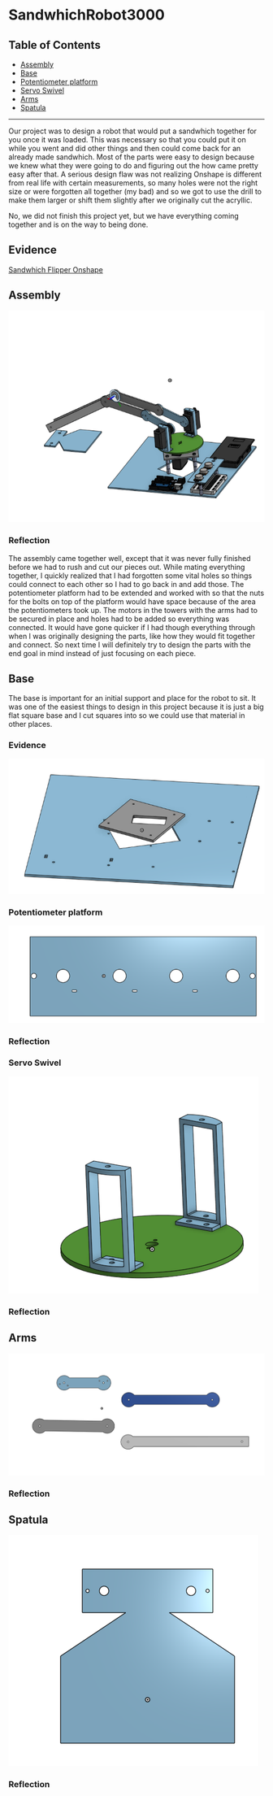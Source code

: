 # SandwhichRobot3000

## Table of Contents
* [Assembly](#Assembly)
* [Base](#Base)
* [Potentiometer platform](#Potentiometer_Platform)
* [Servo Swivel](#Servo_Swivel)
* [Arms](#Arms)
* [Spatula](#Spatula)
---

Our project was to design a robot that would put a sandwhich together for you once it was loaded. This was necessary so that you could put it on while you went and did other things and then could come back for an already made sandwhich. Most of the parts were easy to design because we knew what they were going to do and figuring out the how came pretty easy after that. A serious design flaw was not realizing Onshape is different from real life with certain measurements, so many holes were not the right size or were forgotten all together (my bad) and so we got to use the drill to make them larger or shift them slightly after we originally cut the acryllic. 

No, we did not finish this project yet, but we have everything coming together and is on the way to being done. 

## Evidence

[Sandwhich Flipper Onshape](https://cvilleschools.onshape.com/documents/23afe8a9a6bca3f551e5893c/w/58240e3444805d98e7b97f96/e/02a63b4ea5cf56bc83ce4a2e)

## Assembly

![Assembly](Images/Assembly1.PNG)

### Reflection

The assembly came together well, except that it was never fully finished before we had to rush and cut our pieces out. While mating everything together, I quickly realized that I had forgotten some vital holes so things could connect to each other so I had to go back in and add those. The potentiometer platform had to be extended and worked with so that the nuts for the bolts on top of the platform would have space because of the area the potentiometers took up. The motors in the towers with the arms had to be secured in place and holes had to be added so everything was connected. It would have gone quicker if I had though everything through when I was originally designing the parts, like how they would fit together and connect. So next time I will definitely try to design the parts with the end goal in mind instead of just focusing on each piece. 

## Base 

The base is important for an initial support and place for the robot to sit. It was one of the easiest things to design in this project because it is just a big flat square base and I cut squares into so we could use that material in other places. 

### Evidence

![Base](Images/base.PNG)


### Potentiometer platform


![Potentiometer Platform](Images/platform.PNG)




### Reflection

### Servo Swivel


![Swivel Servos](Images/swivel.PNG)




### Reflection

## Arms 


![Arms](Images/arms.PNG)


### Reflection



## Spatula

![Spatula](Images/spatula.PNG)

### Reflection
 





